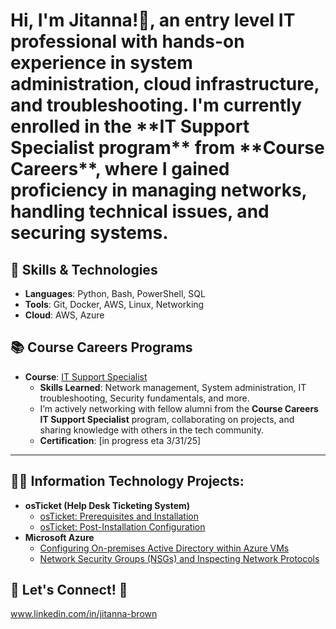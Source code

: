 <h1>Hi, I'm Jitanna!👋, an entry level IT professional with hands-on experience in system administration, cloud infrastructure, and troubleshooting. I'm currently enrolled in the **IT Support Specialist program** from **Course Careers**, where I gained proficiency in managing networks, handling technical issues, and securing systems.


## 🔧 Skills & Technologies
- **Languages**: Python, Bash, PowerShell, SQL
- **Tools**: Git, Docker, AWS, Linux, Networking
- **Cloud**: AWS, Azure

## 📚 Course Careers Programs
- **Course**: [IT Support Specialist](https://coursecareers.com/)  
  - **Skills Learned**: Network management, System administration, IT troubleshooting, Security fundamentals, and more.
  - I’m actively networking with fellow alumni from the **Course Careers IT Support Specialist** program, collaborating on projects, and sharing knowledge with others in the tech community.
  - **Certification**: [in progress eta 3/31/25]

---

<h2>👨‍💻 Information Technology Projects:</h2>

- <b>osTicket (Help Desk Ticketing System)</b>
  - [osTicket: Prerequisites and Installation](https://github.com/jitannab/osticket-prereqs)
  - [osTicket: Post-Installation Configuration](https://github.com/jitannab/post-install-config)
- <b>Microsoft Azure</b>
  - [Configuring On-premises Active Directory within Azure VMs](https://github.com/jitannab/configure-ad)
  - [Network Security Groups (NSGs) and Inspecting Network Protocols](https://github.com/jitannab/azure-network-protocols)


## 📣 Let's Connect! 🤳</h2>www.linkedin.com/in/jitanna-brown


